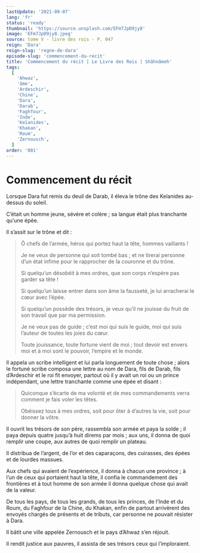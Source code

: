 ```yaml
---
lastUpdate: '2021-09-07'
lang: 'fr'
status: 'ready'
thumbnail: 'https://source.unsplash.com/EFm7JpD9jy8'
image: 'EFm7JpD9jy8.jpeg'
source: tome V - livre des rois - P. 047
reign: 'Dara'
reign-slug: 'regne-de-dara'
episode-slug: 'commencement-du-recit'
title: 'Commencement du récit | Le Livre des Rois | Shâhnâmeh'
tags:
  [
    'Ahwaz',
    'âme',
    'Ardeschir',
    'Chine',
    'Dara',
    'Darab',
    'Faghfour',
    'Inde',
    'Keïanides',
    'Khakan',
    'Roum',
    'Zernousch',
  ]
order: '001'
---
```


<!-- LTeX: language=fr -->

# Commencement du récit

Lorsque Dara fut remis du deuil de Darab, il éleva le trône des Keïanides au-dessus du soleil.

C’était un homme jeune, sévère et colère ; sa langue était plus tranchante qu’une épée.

Il s’assit sur le trône et dit :

> Ô chefs de l’armée, héros qui portez haut la tête, hommes vaillants !
>
> Je ne veux de personne qui soit tombé bas ; et ne tirerai personne d’un état infime pour le rapprocher de la couronne et du trône.
>
> Si quelqu’un désobéit à mes ordres, que son corps n’espère pas garder sa tête !
>
> Si quelqu’un laisse entrer dans son âme la fausseté, je lui arracherai le cœur avec l’épée.
>
> Si quelqu’un possède des trésors, je veux qu’il ne jouisse du fruit de son travail que par ma permission.
>
> Je ne veux pas de guide ; c’est moi qui suis le guide, moi qui suis l’auteur de toutes les joies du cœur.
>
> Toute jouissance, toute fortune vient de moi ; tout devoir est envers moi et à moi sont le pouvoir, l’empire et le monde.

Il appela un scribe intelligent et lui parla longuement de toute chose ; alors le fortuné scribe composa une lettre au nom de Dara, fils de Darab, fils d’Ardeschir et le roi fit envoyer, partout où il y avait un roi ou un prince indépendant, une lettre tranchante comme une épée et disant :

> Quiconque s’écarte de ma volonté et de mes commandements verra comment je fais voler les têtes.
>
> Obéissez tous à mes ordres, soit pour ôter à d’autres la vie, soit pour donner la vôtre.

Il ouvrit les trésors de son père, rassembla son armée et paya la solde ; il paya depuis quatre jusqu’à huit direms par mois ; aux uns, il donna de quoi remplir une coupe, aux autres de quoi remplir un plateau.

Il distribua de l’argent, de l’or et des caparaçons, des cuirasses, des épées et de lourdes massues.

Aux chefs qui avaient de l’expérience, il donna à chacun une province ; à l’un de ceux qui portaient haut la tête, il confia le commandement des frontières et à tout homme de son armée il donna quelque chose qui avait de la valeur.

De tous les pays, de tous les grands, de tous les princes, de l’Inde et du Roum, du Faghfour de la Chine, du Khakan, enfin de partout arrivèrent des envoyés chargés de présents et de tributs, car personne ne pouvait résister à Dara.

Il bâtit une ville appelée Zernousch et le pays d’Ahwaz s’en réjouit.

Il rendit justice aux pauvres, il assista de ses trésors ceux qui l’imploraient.
